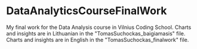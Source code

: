 # DataAnalyticsCourseFinalWork
My final work for the Data Analysis course in Vilnius Coding School.
Charts and insights are in Lithuanian in the "TomasSuchockas_baigiamasis" file.
Charts and insights are in English in the "TomasSuchockas_finalwork" file.
